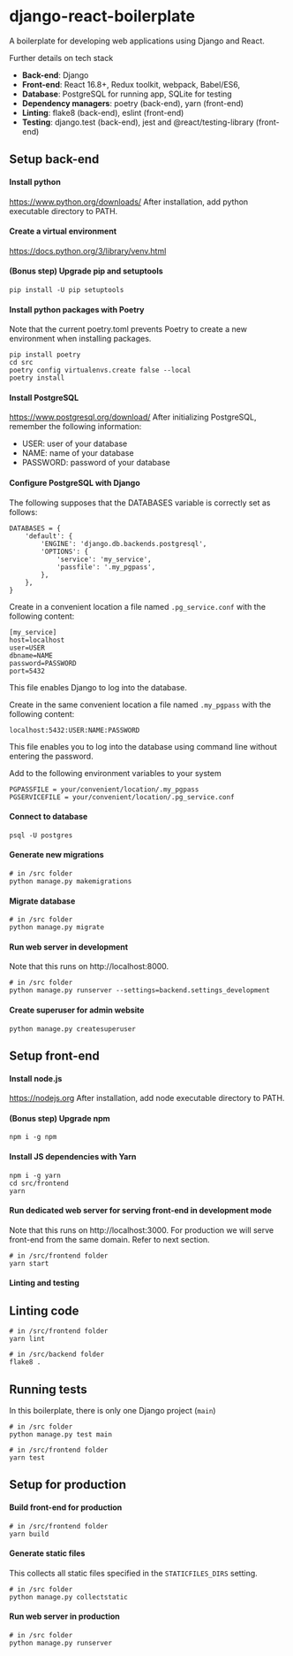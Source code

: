# django-react-boilerplate

A boilerplate for developing web applications using Django and React.

Further details on tech stack
- **Back-end**: Django
- **Front-end**: React 16.8+, Redux toolkit, webpack, Babel/ES6,
- **Database**: PostgreSQL for running app, SQLite for testing
- **Dependency managers**: poetry (back-end), yarn (front-end)
- **Linting**: flake8 (back-end), eslint (front-end)
- **Testing**: django.test (back-end), jest and @react/testing-library (front-end)

## Setup back-end

#### Install python
https://www.python.org/downloads/
After installation, add python executable directory to PATH.

#### Create a virtual environment
https://docs.python.org/3/library/venv.html

#### (Bonus step) Upgrade pip and setuptools
```
pip install -U pip setuptools
```

#### Install python packages with Poetry
Note that the current poetry.toml prevents Poetry to create a new environment when installing packages.
```
pip install poetry
cd src
poetry config virtualenvs.create false --local
poetry install
```

#### Install PostgreSQL
https://www.postgresql.org/download/
After initializing PostgreSQL, remember the following information:
- USER: user of your database
- NAME: name of your database
- PASSWORD: password of your database

#### Configure PostgreSQL with Django
The following supposes that the DATABASES variable is correctly set as follows:
```
DATABASES = {
    'default': {
        'ENGINE': 'django.db.backends.postgresql',
        'OPTIONS': {
            'service': 'my_service',
            'passfile': '.my_pgpass',
        },
    },
}
```

Create in a convenient location a file named `.pg_service.conf` with the following content:
```
[my_service]
host=localhost
user=USER
dbname=NAME
password=PASSWORD
port=5432
```
This file enables Django to log into the database.

Create in the same convenient location a file named `.my_pgpass` with the following content:
```
localhost:5432:USER:NAME:PASSWORD
```
This file enables you to log into the database using command line without entering the password.

Add to the following environment variables to your system
```
PGPASSFILE = your/convenient/location/.my_pgpass
PGSERVICEFILE = your/convenient/location/.pg_service.conf
```

#### Connect to database
```
psql -U postgres
```

#### Generate new migrations
```
# in /src folder
python manage.py makemigrations
```

#### Migrate database
```
# in /src folder
python manage.py migrate
```

#### Run web server in development
Note that this runs on http://localhost:8000.
```
# in /src folder
python manage.py runserver --settings=backend.settings_development
```

#### Create superuser for admin website
```
python manage.py createsuperuser
```

## Setup front-end

#### Install node.js
https://nodejs.org
After installation, add node executable directory to PATH.

#### (Bonus step) Upgrade npm
```
npm i -g npm
```

#### Install JS dependencies with Yarn
```
npm i -g yarn
cd src/frontend
yarn
```

#### Run dedicated web server for serving front-end in development mode
Note that this runs on http://localhost:3000.
For production we will serve front-end from the same domain. Refer to next section.
```
# in /src/frontend folder
yarn start
```

#### Linting and testing

## Linting code
```
# in /src/frontend folder
yarn lint

# in /src/backend folder
flake8 .
```

## Running tests
In this boilerplate, there is only one Django project (`main`)
```
# in /src folder
python manage.py test main

# in /src/frontend folder
yarn test
```

## Setup for production

#### Build front-end for production
```
# in /src/frontend folder
yarn build
```

#### Generate static files
This collects all static files specified in the `STATICFILES_DIRS` setting.
```
# in /src folder
python manage.py collectstatic
```

#### Run web server in production
```
# in /src folder
python manage.py runserver
```